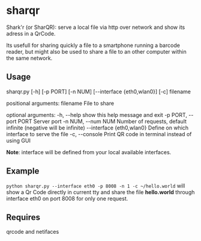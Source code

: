 sharqr
======

Shark'r (or SharQR): serve a local file via http over network and show its
adress in a QrCode.

Its usefull for sharing quickly a file to a smartphone running a barcode reader,
but might also be used to share a file to an other computer within the same
network.

Usage
-----
sharqr.py [-h] [-p PORT] [-n NUM] [--interface {eth0,wlan0}] [-c] filename

positional arguments:
filename              File to share

optional arguments:
-h, --help            show this help message and exit
-p PORT, --port PORT  Server port
-n NUM, --num NUM     Number of requests, default infinite (negative will be
                        infinite)
--interface {eth0,wlan0}
                        Define on which interface to serve the file
-c, --console         Print QR code in terminal instead of using GUI

**Note**: interface will be defined from your local available interfaces.

Example
-------

`python sharqr.py --interface eth0 -p 8008 -n 1 -c ~/hello.world` will show a Qr
Code directly in current tty and share the file **hello.world** through interface
eth0 on port 8008 for only one request.

Requires
--------
qrcode and netifaces
